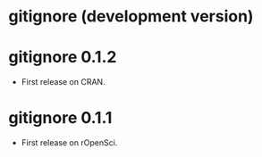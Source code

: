 # gitignore (development version)

# gitignore 0.1.2

* First release on CRAN.

# gitignore 0.1.1

* First release on rOpenSci.
